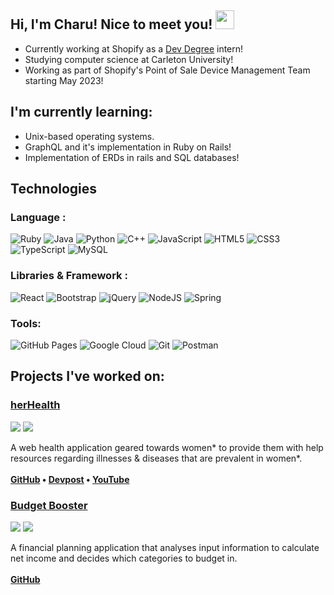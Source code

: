 ## Hi, I'm Charu! Nice to meet you! <img src="https://raw.githubusercontent.com/aemmadi/aemmadi/master/wave.gif" width="30px">

- Currently working at Shopify as a [Dev Degree](https://devdegree.ca/) intern!
- Studying computer science at Carleton University!
- Working as part of Shopify's Point of Sale Device Management Team starting May 2023!

## I'm currently learning:
- Unix-based operating systems.
- GraphQL and it's implementation in Ruby on Rails!
- Implementation of ERDs in rails and SQL databases!

## Technologies

### Language :
![Ruby](https://img.shields.io/badge/ruby-%23CC342D.svg?style=for-the-badge&logo=ruby&logoColor=white)
![Java](https://img.shields.io/badge/java-%23ED8B00.svg?style=for-the-badge&logo=java&logoColor=white)
![Python](https://img.shields.io/badge/python-3670A0?style=for-the-badge&logo=python&logoColor=ffdd54)
![C++](https://img.shields.io/badge/c++-%2300599C.svg?style=for-the-badge&logo=c%2B%2B&logoColor=white)
![JavaScript](https://img.shields.io/badge/javascript-%23323330.svg?style=for-the-badge&logo=javascript&logoColor=%23F7DF1E)
![HTML5](https://img.shields.io/badge/html5-%23E34F26.svg?style=for-the-badge&logo=html5&logoColor=white)
![CSS3](https://img.shields.io/badge/css3-%231572B6.svg?style=for-the-badge&logo=css3&logoColor=white)
![TypeScript](https://img.shields.io/badge/typescript-%23007ACC.svg?style=for-the-badge&logo=typescript&logoColor=white)
![MySQL](https://img.shields.io/badge/mysql-%2300f.svg?style=for-the-badge&logo=mysql&logoColor=white)

### Libraries & Framework :

![React](https://img.shields.io/badge/react-%2320232a.svg?style=for-the-badge&logo=react&logoColor=%2361DAFB)
![Bootstrap](https://img.shields.io/badge/bootstrap-%23563D7C.svg?style=for-the-badge&logo=bootstrap&logoColor=white)
![jQuery](https://img.shields.io/badge/jquery-%230769AD.svg?style=for-the-badge&logo=jquery&logoColor=white)
![NodeJS](https://img.shields.io/badge/node.js-6DA55F?style=for-the-badge&logo=node.js&logoColor=white)
![Spring](https://img.shields.io/badge/spring-%236DB33F.svg?style=for-the-badge&logo=spring&logoColor=white)

### Tools:

![GitHub Pages](https://img.shields.io/badge/github%20pages-121013?style=for-the-badge&logo=github&logoColor=white)
![Google Cloud](https://img.shields.io/badge/GoogleCloud-%234285F4.svg?style=for-the-badge&logo=google-cloud&logoColor=white)
![Git](https://img.shields.io/badge/git-%23F05033.svg?style=for-the-badge&logo=git&logoColor=white)
![Postman](https://img.shields.io/badge/Postman-FF6C37?style=for-the-badge&logo=postman&logoColor=white)


## Projects I've worked on:
### [herHealth](https://github.com/gonzk/her-health)
![](https://img.shields.io/badge/-cmd--f-dec19b)
![](https://img.shields.io/badge/-TELUS's%20best%20health%20solution-darkgreen)<br>

A web health application geared towards women* to provide them with help resources regarding illnesses & diseases that are prevalent in women*.
<br>
<br>
**[GitHub](https://github.com/gonzk/her-health) • [Devpost](https://devpost.com/software/herhealth-1pwmti) • [YouTube](https://www.youtube.com/watch?v=j_EjmTCQYTM)**

### [Budget Booster](https://github.com/Keaton11/Budget-Booster)
![](https://img.shields.io/badge/-ConUHacks-purple)
![](https://img.shields.io/badge/-Best%20Financial%20Solution-darkgreen)<br>

A financial planning application that analyses input information to calculate net income and decides which categories to budget in.<br><br>
**[GitHub](https://github.com/Keaton11/Budget-Booster)**
<br>
